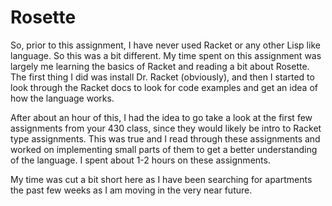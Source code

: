 # Rosette

So, prior to this assignment, I have never used Racket or any other Lisp like language. So this was a bit different. My time spent on this assignment was largely me learning the basics of Racket and reading a bit about Rosette. The first thing I did was install Dr. Racket (obviously), and then I started to look through the Racket docs to look for code examples and get an idea of how the language works.

After about an hour of this, I had the idea to go take a look at the first few assignments from your 430 class, since they would likely be intro to Racket type assignments. This was true and I read through these assignments and worked on implementing small parts of them to get a better understanding of the language. I spent about 1-2 hours on these assignments.

My time was cut a bit short here as I have been searching for apartments the past few weeks as I am moving in the very near future.
